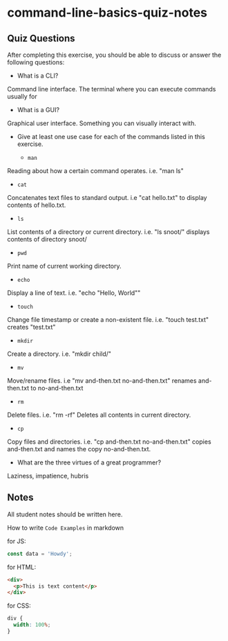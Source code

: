 # command-line-basics-quiz-notes

## Quiz Questions

After completing this exercise, you should be able to discuss or answer the following questions:

- What is a CLI?

Command line interface. The terminal where you can execute commands usually for

- What is a GUI?

Graphical user interface. Something you can visually interact with.

- Give at least one use case for each of the commands listed in this exercise.

  - `man`

Reading about how a certain command operates. i.e. "man ls"

- `cat`

Concatenates text files to standard output. i.e "cat hello.txt" to display contents of hello.txt.

- `ls`

List contents of a directory or current directory. i.e. "ls snoot/" displays contents of directory snoot/

- `pwd`

Print name of current working directory.

- `echo`

Display a line of text. i.e. "echo "Hello, World""

- `touch`

Change file timestamp or create a non-existent file. i.e. "touch test.txt" creates "test.txt"

- `mkdir`

Create a directory. i.e. "mkdir child/"

- `mv`

Move/rename files. i.e "mv and-then.txt no-and-then.txt" renames and-then.txt to no-and-then.txt

- `rm`

Delete files. i.e. "rm -rf" Deletes all contents in current directory.

- `cp`

Copy files and directories. i.e. "cp and-then.txt no-and-then.txt" copies and-then.txt and names the copy no-and-then.txt.

- What are the three virtues of a great programmer?

Laziness, impatience, hubris

## Notes

All student notes should be written here.

How to write `Code Examples` in markdown

for JS:

```javascript
const data = 'Howdy';
```

for HTML:

```html
<div>
  <p>This is text content</p>
</div>
```

for CSS:

```css
div {
  width: 100%;
}
```
